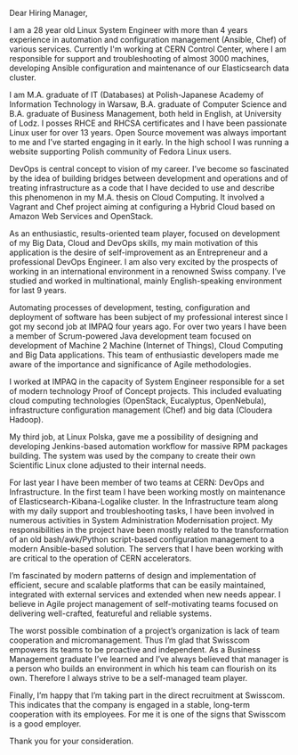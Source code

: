 Dear Hiring Manager,

I am a 28 year old Linux System Engineer with more than 4 years experience in automation and configuration management (Ansible, Chef) of various services. Currently I'm working at CERN Control Center, where I am responsible for support and troubleshooting of almost 3000 machines, developing Ansible configuration and maintenance of our Elasticsearch data cluster.

I am M.A. graduate of IT (Databases) at Polish-Japanese Academy of Information Technology in Warsaw, B.A. graduate of Computer Science and B.A. graduate of Business Management, both held in English, at University of Lodz. I posses RHCE and RHCSA certificates and I have been passionate Linux user for over 13 years. Open Source movement was always important to me and I’ve started engaging in it early. In the high school I was running a website supporting Polish community of Fedora Linux users.

DevOps is central concept to vision of my career. I’ve become so fascinated by the idea of  building bridges between development and operations and of treating infrastructure as a code that I have decided to use and describe this phenomenon in my M.A. thesis on Cloud Computing. It involved a Vagrant and Chef project aiming at configuring a Hybrid Cloud based on Amazon Web Services and OpenStack.

As an enthusiastic, results-oriented team player, focused on development of my Big Data, Cloud and DevOps skills, my main motivation of this application is the desire of self-improvement as an Entrepreneur and a professional DevOps Engineer. I am also very excited by the prospects of working in an international environment in a renowned Swiss company. I’ve studied and worked in multinational, mainly English-speaking environment for last 9 years.

Automating  processes of development, testing, configuration and deployment of software has been subject of my professional interest since I got my second job at IMPAQ four years ago. For over two years I have been a member of Scrum-powered Java development team focused on development of Machine 2 Machine (Internet of Things), Cloud Computing and Big Data applications. This team of enthusiastic developers made me aware of the importance and significance of Agile methodologies.

I worked at IMPAQ in the capacity of System Engineer responsible for a set of modern technology Proof of Concept projects. This included evaluating cloud computing technologies (OpenStack, Eucalyptus, OpenNebula), infrastructure configuration management (Chef) and big data (Cloudera Hadoop).

My third job, at Linux Polska, gave me a possibility of designing and developing Jenkins-based automation workflow for massive RPM packages building. The system was used by the company to create their own Scientific Linux clone adjusted to their internal needs.

For last year I have been member of two teams at CERN: DevOps and Infrastructure. In the first team I have been working mostly on maintenance of Elasticsearch-Kibana-Logalike cluster. In the Infrastructure team along with my daily support and troubleshooting tasks, I have been involved in numerous activities in System Administration Modernisation project. My responsibilities in the project have been mostly related to the transformation of an old bash/awk/Python script-based configuration management to a modern Ansible-based solution. The servers that I have been working with are critical to the operation of CERN accelerators.

I’m fascinated by modern patterns of design and implementation of efficient, secure and scalable platforms that can be easily maintained, integrated with external services and extended when new needs appear. I believe in Agile project management of self-motivating teams focused on delivering well-crafted, featureful and reliable systems.

The worst possible combination of a project’s organization is lack of team cooperation and micromanagement. Thus I’m glad that Swisscom empowers its teams to be proactive and independent. As a Business Management graduate I’ve learned and I’ve always believed that manager is a person who builds an environment in which his team can flourish on its own. Therefore I always strive to be a self-managed team player.

Finally, I’m happy that I’m taking part in the direct recruitment at Swisscom. This indicates that the company is engaged in a stable, long-term cooperation with its employees. For me it is one of the signs that Swisscom is a good employer.

Thank you for your consideration.
